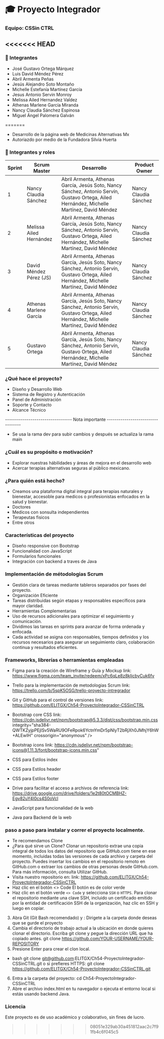 # 🎓 Proyecto Integrador

### Equipo: **CSSin CTRL**

<<<<<<< HEAD
---

### 👥 Integrantes

- José Gustavo Ortega Márquez  
- Luis David Méndez Pérez  
- Abril Armenta Peñas  
- Jesús Alejandro Soto Montaño  
- Michelle Estefanía Martínez García  
- Jesus Antonio Servin Monroy  
- Melissa Ailed Hernandez Valdez  
- Athenas Marlene García Miranda  
- Nancy Claudia Sánchez Espinosa
- Miguel Ángel Palomera Galván

=======
- Desarrollo de la página web de Medicinas Alternativas Mx
- Autoriazdo por medio de la Fundadora Silvia Huerta

### 👥 Integrantes y roles

| Sprint  | Scrum Master            | Desarrollo                                                                                                                                 | Product Owner        |
| ------  | ------------------------|------------------------------------------------------------------------------------------------------------------------------------------- | ---------------------|
| 1       | Nancy Claudia Sánchez   | Abril Armenta, Athenas García, Jesús Soto, Nancy Sánchez, Antonio Servín, Gustavo Ortega, Ailed Hernández, Michelle Martínez, David Méndez | Nancy Claudia Sánchez|
| 2       | Melissa Ailed Hernández | Abril Armenta, Athenas García, Jesús Soto, Nancy Sánchez, Antonio Servín, Gustavo Ortega, Ailed Hernández, Michelle Martínez, David Méndez | Nancy Claudia Sánchez|
| 3       | David Méndez Pérez (JS) | Abril Armenta, Athenas García, Jesús Soto, Nancy Sánchez, Antonio Servín, Gustavo Ortega, Ailed Hernández, Michelle Martínez, David Méndez | Nancy Claudia Sánchez|
| 4       | Athenas Marlene García  | Abril Armenta, Athenas García, Jesús Soto, Nancy Sánchez, Antonio Servín, Gustavo Ortega, Ailed Hernández, Michelle Martínez, David Méndez | Nancy Claudia Sánchez|
| 5       | Gustavo Ortega          | Abril Armenta, Athenas García, Jesús Soto, Nancy Sánchez, Antonio Servín, Gustavo Ortega, Ailed Hernández, Michelle Martínez, David Méndez | Nancy Claudia Sánchez|

### ¿Qué hace el proyecto?
- Diseño y Desarrollo Web
- Sistema de Registro y Autenticación
- Panel de Administración
- Soporte y Contacto
- Alcance Técnico

---------------------------------- Nota importante ----------------------------------
- Se usa la rama dev para subir cambios y después se actualiza la rama main

### ¿Cuál es su propósito o motivación?
- Explorar nuestras hábilidades y áreas de mejora en el desarrollo web
- Acercar terapias alternativas seguras al público mexicano.

### ¿Para quién está hecho?
- Creamos una plataforma digital integral para terapias naturales y bienestar, accesoble para medicos o profesionistas enfocados en la salud y bienestar.
- Doctores
- Medicos con sonsulta independientes
- Terapeutas fisicos
- Entre otros

### Características del proyecto
- Diseño responsive con Bootstrap
- Funcionalidad con JavaScript
- Formularios funcionales
- Integración con backend a traves de Java

### Implementación de métodologias Scrum
- Gestión clara de tareas mediante tableros separados por fases del proyecto.
- Organización Eficiente
- Tareas distribuidas según etapas y responsables específicos para mayor claridad.
- Herramientas Complementarias
- Uso de recursos adicionales para optimizar el seguimiento y comunicación.
- Dividimos las tareas en sprints para avanzar de forma ordenada y enfocada.
- Cada actividad se asigna con responsables, tiempos definidos y los recursos necesarios para asegurar un seguimiento claro, colaboración continua y resultados eficientes.

### Frameworks, librerías o herramientas empleadas
- Figma para la creación de Wireframe y Guía y Mockup
    link: https://www.figma.com/team_invite/redeem/xPc6qLe8z8kIjcbyCuk6fv
- Trello para la implementación de metodologias Scrum
    link: https://trello.com/b/5spK5OSG/trello-proyecto-intregrador
- Git y GitHub para el control de versiones
    link: https://github.com/ELITGX/Ch54-ProyectoIntegrador-CSSinCTRL
- Bootstrap core CSS
    link:
    https://cdn.jsdelivr.net/npm/bootstrap@5.3.3/dist/css/bootstrap.min.css
  integrity="sha384-QWTKZyjpPEjISv5WaRU9OFeRpok6YctnYmDr5pNlyT2bRjXh0JMhjY6hW+ALEwIH" crossorigin="anonymous" />
- Bootstrap icons 
    link:
    https://cdn.jsdelivr.net/npm/bootstrap-icons@1.11.3/font/bootstrap-icons.min.css"

- CSS para Estilos index 
  <link rel="stylesheet" href="./src/styles/index.css">
- CSS para Estilos header
  <link rel="stylesheet" href="./src/styles/header.css">
- CSS para Estilos footer
  <link rel="stylesheet" href="./src/styles/footer.css">

- Drive para facilitar el acceso a archivos de referencia
    link: https://drive.google.com/drive/folders/1e2t80tOCMBHZ-Egv82uY4I0cs4S0oVcl


- JavaScript para funcionalidad de la web
- Java para Backend de la web


### paso a paso para instalar y correr el proyecto localmente.
- Te recomendamos Clone
- ¿Para qué sirve un Clone?
Clonar un repositorio extrae una copia integral de todos los datos del repositorio que GitHub.com tiene en ese momento, incluidas todas las versiones de cada archivo y carpeta del proyecto. Puedes insertar los cambios en el repositorio remoto en GitHub.com o extraer los cambios de otras personas desde GitHub.com. Para más información, consulta Utilizar GitHub.
- Visita nuestro repositorio en: 
link: https://github.com/ELITGX/Ch54-ProyectoIntegrador-CSSinCTRL
- Haz clic en el botón <> Code
El botón es de color verde
- Haz clic en el botón verde `<> Code` y selecciona `SSH` o `HTTPS`.
Para clonar el repositorio mediante una clave SSH, incluido un certificado emitido por la entidad de certificación SSH de la organización, haz clic en SSH y luego en copiar.
3. Abra Git (Git Bash recomendado) y :
Dirigete a la carpeta donde deseas que se gurde el proyecto
4. Cambia el directorio de trabajo actual a la ubicación en donde quieres clonar el directorio.
Escriba git clone y pegue la dirección URL que ha copiado antes.
git clone https://github.com/YOUR-USERNAME/YOUR-REPOSITORY
5. Presione Enter para crear el clon local.
- bash
git clone git@github.com:ELITGX/Ch54-ProyectoIntegrador-CSSinCTRL.git
o si prefieres HTTPS:
git clone https://github.com/ELITGX/Ch54-ProyectoIntegrador-CSSinCTRL.git
6. Entra a la carpeta del proyecto:
cd Ch54-ProyectoIntegrador-CSSinCTRL
7. Abre el archivo index.html en tu navegador o ejecuta el entorno local si estás usando backend Java.

### Licencia
Este proyecto es de uso académico y colaborativo, sin fines de lucro.
>>>>>>> 08051e329ab30a451812aac2c7f91fb4c6f045c5
